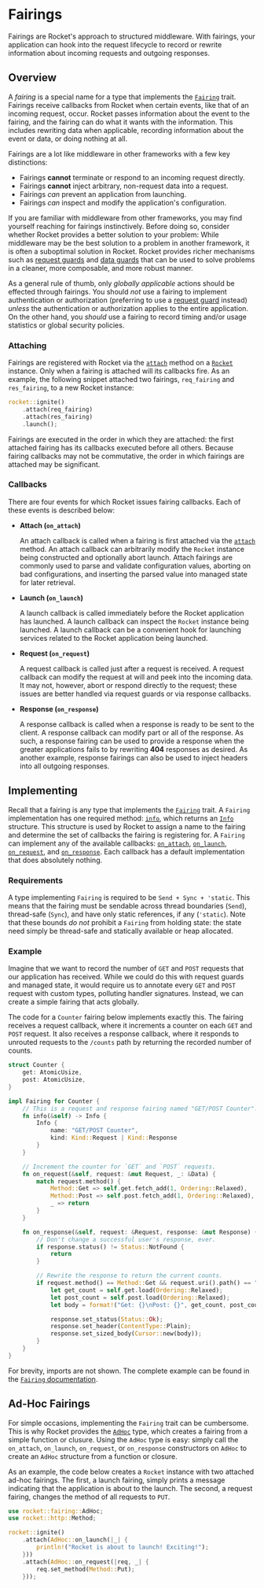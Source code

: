 # Fairings

Fairings are Rocket's approach to structured middleware. With fairings, your
application can hook into the request lifecycle to record or rewrite information
about incoming requests and outgoing responses.

## Overview

A _fairing_ is a special name for a type that implements the [`Fairing`] trait.
Fairings receive callbacks from Rocket when certain events, like that of an
incoming request, occur. Rocket passes information about the event to the
fairing, and the fairing can do what it wants with the information. This
includes rewriting data when applicable, recording information about the event
or data, or doing nothing at all.

Fairings are a lot like middleware in other frameworks with a few key
distinctions:

  * Fairings **cannot** terminate or respond to an incoming request directly.
  * Fairings **cannot** inject arbitrary, non-request data into a request.
  * Fairings _can_ prevent an application from launching.
  * Fairings _can_ inspect and modify the application's configuration.

If you are familiar with middleware from other frameworks, you may find yourself
reaching for fairings instinctively. Before doing so, consider whether Rocket
provides a better solution to your problem: While middleware may be the best
solution to a problem in another framework, it is often a suboptimal solution in
Rocket. Rocket provides richer mechanisms such as [request guards] and [data
guards] that can be used to solve problems in a cleaner, more composable, and
more robust manner.

As a general rule of thumb, only _globally applicable_ actions should be
effected through fairings. You should _not_ use a fairing to implement
authentication or authorization (preferring to use a [request guard] instead)
_unless_ the authentication or authorization applies to the entire application.
On the other hand, you _should_ use a fairing to record timing and/or usage
statistics or global security policies.

[`Fairing`]: https://api.rocket.rs/rocket/fairing/trait.Fairing.html
[request guard]: /guide/requests/#request-guards
[request guards]: /guide/requests/#request-guards
[data guards]: /guide/requests/#body-data

### Attaching

Fairings are registered with Rocket via the [`attach`] method on a [`Rocket`]
instance. Only when a fairing is attached will its callbacks fire. As an
example, the following snippet attached two fairings,  `req_fairing` and
`res_fairing`, to a new Rocket instance:

```rust
rocket::ignite()
    .attach(req_fairing)
    .attach(res_fairing)
    .launch();
```

[`attach`]: https://api.rocket.rs/rocket/struct.Rocket.html#method.attach
[`Rocket`]: https://api.rocket.rs/rocket/struct.Rocket.html

Fairings are executed in the order in which they are attached: the first
attached fairing has its callbacks executed before all others. Because fairing
callbacks may not be commutative, the order in which fairings are attached may
be significant.

### Callbacks

There are four events for which Rocket issues fairing callbacks. Each of these
events is described below:

  * **Attach (`on_attach`)**

    An attach callback is called when a fairing is first attached via the
    [`attach`](https://api.rocket.rs/rocket/struct.Rocket.html#method.attach)
    method. An attach callback can arbitrarily modify the `Rocket` instance
    being constructed and optionally abort launch. Attach fairings are commonly
    used to parse and validate configuration values, aborting on bad
    configurations, and inserting the parsed value into managed state for later
    retrieval.

  * **Launch (`on_launch`)**

    A launch callback is called immediately before the Rocket application has
    launched. A launch callback can inspect the `Rocket` instance being
    launched. A launch callback can be a convenient hook for launching services
    related to the Rocket application being launched.

  * **Request (`on_request`)**

    A request callback is called just after a request is received. A request
    callback can modify the request at will and peek into the incoming data. It
    may not, however, abort or respond directly to the request; these issues are
    better handled via request guards or via response callbacks.

  * **Response (`on_response`)**

    A response callback is called when a response is ready to be sent to the
    client. A response callback can modify part or all of the response. As such,
    a response fairing can be used to provide a response when the greater
    applications fails to by rewriting **404** responses as desired. As another
    example, response fairings can also be used to inject headers into all
    outgoing responses.

## Implementing

Recall that a fairing is any type that implements the [`Fairing`] trait. A
`Fairing` implementation has one required method: [`info`], which returns an
[`Info`] structure. This structure is used by Rocket to assign a name to the
fairing and determine the set of callbacks the fairing is registering for. A
`Fairing` can implement any of the available callbacks: [`on_attach`],
[`on_launch`], [`on_request`], and [`on_response`]. Each callback has a default
implementation that does absolutely nothing.

[`Info`]: https://api.rocket.rs/rocket/fairing/struct.Info.html
[`info`]: https://api.rocket.rs/rocket/fairing/trait.Fairing.html#tymethod.info
[`on_attach`]: https://api.rocket.rs/rocket/fairing/trait.Fairing.html#method.on_attach
[`on_launch`]: https://api.rocket.rs/rocket/fairing/trait.Fairing.html#method.on_launch
[`on_request`]: https://api.rocket.rs/rocket/fairing/trait.Fairing.html#method.on_request
[`on_response`]: https://api.rocket.rs/rocket/fairing/trait.Fairing.html#method.on_response

### Requirements

A type implementing `Fairing` is required to be `Send + Sync + 'static`. This
means that the fairing must be sendable across thread boundaries (`Send`),
thread-safe (`Sync`), and have only static references, if any (`'static`). Note
that these bounds _do not_ prohibit a `Fairing` from holding state: the state
need simply be thread-safe and statically available or heap allocated.

### Example

Imagine that we want to record the number of `GET` and `POST` requests that our
application has received. While we could do this with request guards and managed
state, it would require us to annotate every `GET` and `POST` request with
custom types, polluting handler signatures. Instead, we can create a simple
fairing that acts globally.

The code for a `Counter` fairing below implements exactly this. The fairing
receives a request callback, where it increments a counter on each `GET` and
`POST` request. It also receives a response callback, where it responds to
unrouted requests to the `/counts` path by returning the recorded number of
counts.

```rust
struct Counter {
    get: AtomicUsize,
    post: AtomicUsize,
}

impl Fairing for Counter {
    // This is a request and response fairing named "GET/POST Counter".
    fn info(&self) -> Info {
        Info {
            name: "GET/POST Counter",
            kind: Kind::Request | Kind::Response
        }
    }

    // Increment the counter for `GET` and `POST` requests.
    fn on_request(&self, request: &mut Request, _: &Data) {
        match request.method() {
            Method::Get => self.get.fetch_add(1, Ordering::Relaxed),
            Method::Post => self.post.fetch_add(1, Ordering::Relaxed),
            _ => return
        }
    }

    fn on_response(&self, request: &Request, response: &mut Response) {
        // Don't change a successful user's response, ever.
        if response.status() != Status::NotFound {
            return
        }

        // Rewrite the response to return the current counts.
        if request.method() == Method::Get && request.uri().path() == "/counts" {
            let get_count = self.get.load(Ordering::Relaxed);
            let post_count = self.post.load(Ordering::Relaxed);
            let body = format!("Get: {}\nPost: {}", get_count, post_count);

            response.set_status(Status::Ok);
            response.set_header(ContentType::Plain);
            response.set_sized_body(Cursor::new(body));
        }
    }
}
```

For brevity, imports are not shown. The complete example can be found in the
[`Fairing`
documentation](https://api.rocket.rs/rocket/fairing/trait.Fairing.html#example).

## Ad-Hoc Fairings

For simple occasions, implementing the `Fairing` trait can be cumbersome. This
is why Rocket provides the [`AdHoc`] type, which creates a fairing from a simple
function or clusure. Using the `AdHoc` type is easy: simply call the
`on_attach`, `on_launch`, `on_request`, or `on_response` constructors on `AdHoc`
to create an `AdHoc` structure from a function or closure.

As an example, the code below creates a `Rocket` instance with two attached
ad-hoc fairings. The first, a launch fairing, simply prints a message indicating
that the application is about to the launch. The second, a request fairing,
changes the method of all requests to `PUT`.

```rust
use rocket::fairing::AdHoc;
use rocket::http::Method;

rocket::ignite()
    .attach(AdHoc::on_launch(|_| {
        println!("Rocket is about to launch! Exciting!");
    }))
    .attach(AdHoc::on_request(|req, _| {
        req.set_method(Method::Put);
    }));
```

[`AdHoc`]: https://api.rocket.rs/rocket/fairing/enum.AdHoc.html


